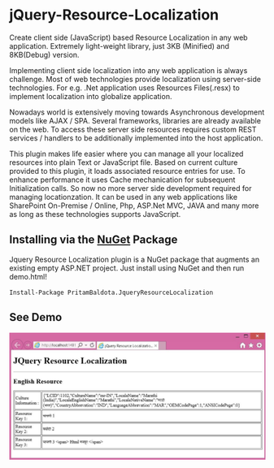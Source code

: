 # jQuery-Resource-Localization
Create client side (JavaScript) based Resource Localization in any web application. Extremely light-weight library, just 3KB (Minified) and 8KB(Debug) version.

Implementing client side localization into any web application is always challenge. Most of web technologies provide localization using server-side technologies. For e.g. .Net application uses Resources Files(.resx) to implement localization into globalize application. 

Nowadays world is extensively moving towards Asynchronous development models like AJAX / SPA. Several frameworks, libraries are already available on the web. To access these server side resources requires custom REST services / handlers to be additionally implemented into the host application. 

This plugin makes life easier where you can manage all your localized resources into plain Text or JavaScript file. Based on current culture provided to this plugin, it loads associated resource entries for use. To enhance performance it uses Cache mechanication for subsequent Initialization calls. So now no more server side development required for managing locationzation. It can be used in any web applications like SharePoint On-Premise / Online, Php, ASP.Net MVC, JAVA and many more as long as these technologies supports JavaScript.


## Installing via the [NuGet](https://www.nuget.org/packages/PritamBaldota.JqueryResourceLocalization) Package
Jquery Resource Localization plugin is a NuGet package that augments an existing empty ASP.NET project. Just install using NuGet and then run demo.html!

```nuget
Install-Package PritamBaldota.JqueryResourceLocalization
```

## See Demo
![](https://github.com/pritambaldota/jQuery-Resource-Localization/blob/master/demo_1.JPG)
